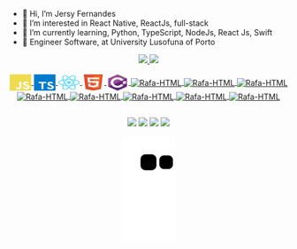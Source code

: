 - 👋 Hi, I’m Jersy Fernandes
- 👀 I’m interested in React Native, ReactJs, full-stack
- 🌱 I’m currently learning, Python, TypeScript, NodeJs, React Js, Swift
- 🎒 Engineer Software, at University Lusofuna of Porto


<div align="center">
  <a href="https://github.com/jersyfernandesjf">
  <img height="180em" src="https://github-readme-stats.vercel.app/api?username=jersyfernandesjf&show_icons=true&theme=dracula&include_all_commits=true&count_private=true"/>
  <img height="180em" src="https://github-readme-stats.vercel.app/api/top-langs/?username=jersyfernandesjf&layout=compact&langs_count=7&theme=dracula"/>
</div>
 <div align= "center">
<div style="display: inline_block"><br>
  <img align="center" alt="Rafa-Js" height="30" width="40" src="https://raw.githubusercontent.com/devicons/devicon/master/icons/javascript/javascript-plain.svg">
  <img align="center" alt="Rafa-Ts" height="30" width="40" src="https://raw.githubusercontent.com/devicons/devicon/master/icons/typescript/typescript-plain.svg">
  <img align="center" alt="Rafa-React" height="30" width="40" src="https://raw.githubusercontent.com/devicons/devicon/master/icons/react/react-original.svg">
  <img align="center" alt="Rafa-HTML" height="30" width="40" src="https://raw.githubusercontent.com/devicons/devicon/master/icons/html5/html5-original.svg">
  <img align="center" alt="Rafa-Csharp" height="30" width="40" src="https://raw.githubusercontent.com/devicons/devicon/master/icons/csharp/csharp-original.svg">
 <img align="center" alt="Rafa-HTML" height="30" width="40" src="https://cdn.jsdelivr.net/gh/devicons/devicon/icons/mysql/mysql-original.svg" />
<img align="center" alt="Rafa-HTML" height="30" width="40" src="https://cdn.jsdelivr.net/gh/devicons/devicon/icons/nodejs/nodejs-original-wordmark.svg" />
<img align="center" alt="Rafa-HTML" height="30" width="40"  src="https://cdn.jsdelivr.net/gh/devicons/devicon/icons/photoshop/photoshop-plain.svg" />
<img align="center" alt="Rafa-HTML" height="30" width="40"
     src="https://cdn.jsdelivr.net/gh/devicons/devicon/icons/redux/redux-original.svg" />
<img align="center" alt="Rafa-HTML" height="30" width="40"
     src="https://cdn.jsdelivr.net/gh/devicons/devicon/icons/blender/blender-original.svg" />
 <img align="center" alt="Rafa-HTML" height="30" width="40" src="https://cdn.jsdelivr.net/gh/devicons/devicon/icons/swift/swift-original.svg" />
 <img align="center" alt="Rafa-HTML" height="30" width="40" src="https://cdn.jsdelivr.net/gh/devicons/devicon/icons/xcode/xcode-original.svg" />
 <img align="center" alt="Rafa-HTML" height="30" width="40" src="https://cdn.jsdelivr.net/gh/devicons/devicon/icons/unity/unity-original.svg" />
          
          
          
          
          
          
</div>
  
  ##
 
<div> 
 
  <a href="https://instagram.com/jersy_fernandes" target="_blank"><img src="https://img.shields.io/badge/-Instagram-%23E4405F?style=for-the-badge&logo=instagram&logoColor=white" target="_blank"></a>
 <a href="https://discord.gg/jersyfernandes#2700" target="_blank"><img src="https://img.shields.io/badge/Discord-7289DA?style=for-the-badge&logo=discord&logoColor=white" target="_blank"></a> 
  <a href = "mailto:jersysilvafernandes@gmail.com"><img src="https://img.shields.io/badge/-Gmail-%23333?style=for-the-badge&logo=gmail&logoColor=white" target="_blank"></a>
  <a href="https://www.linkedin.com/in/jersy-fernandes-070840238" target="_blank"><img src="https://img.shields.io/badge/-LinkedIn-%230077B5?style=for-the-badge&logo=linkedin&logoColor=white" target="_blank"></a> 
 
  ![Snake animation](https://github.com/rafaballerini/rafaballerini/blob/output/github-contribution-grid-snake.svg)
   </div>
</div>
